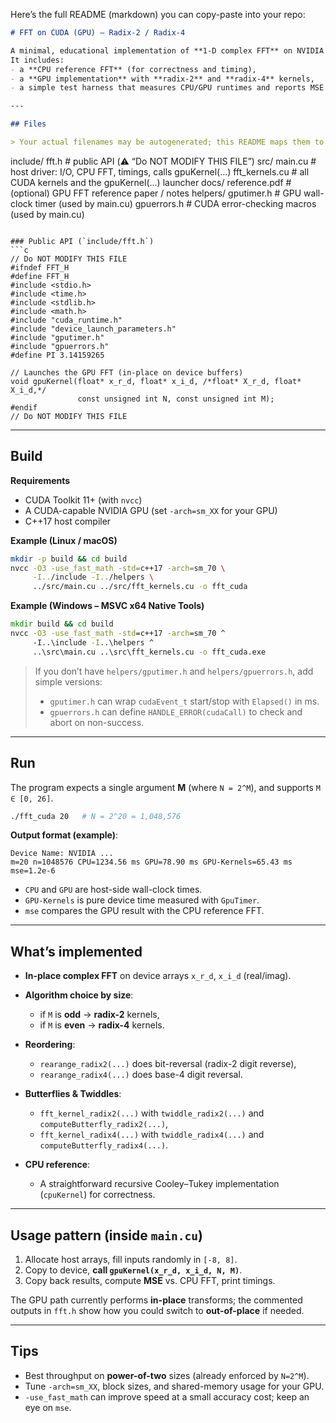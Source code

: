 Here’s the full README (markdown) you can copy-paste into your repo:

```markdown
# FFT on CUDA (GPU) — Radix-2 / Radix-4

A minimal, educational implementation of **1-D complex FFT** on NVIDIA GPUs using **CUDA**.  
It includes:
- a **CPU reference FFT** (for correctness and timing),
- a **GPU implementation** with **radix-2** and **radix-4** kernels,
- a simple test harness that measures CPU/GPU runtimes and reports MSE.

---

## Files

> Your actual filenames may be autogenerated; this README maps them to friendly names.

```

include/
fft.h                 # public API (⚠️ “Do NOT MODIFY THIS FILE”)
src/
main.cu               # host driver: I/O, CPU FFT, timings, calls gpuKernel(...)
fft\_kernels.cu        # all CUDA kernels and the gpuKernel(...) launcher
docs/
reference.pdf         # (optional) GPU FFT reference paper / notes
helpers/
gputimer.h            # GPU wall-clock timer (used by main.cu)
gpuerrors.h           # CUDA error-checking macros (used by main.cu)

````

### Public API (`include/fft.h`)
```c
// Do NOT MODIFY THIS FILE
#ifndef FFT_H
#define FFT_H
#include <stdio.h>
#include <time.h>
#include <stdlib.h>
#include <math.h>
#include "cuda_runtime.h"
#include "device_launch_parameters.h"
#include "gputimer.h"
#include "gpuerrors.h"
#define PI 3.14159265

// Launches the GPU FFT (in-place on device buffers)
void gpuKernel(float* x_r_d, float* x_i_d, /*float* X_r_d, float* X_i_d,*/ 
               const unsigned int N, const unsigned int M);
#endif
// Do NOT MODIFY THIS FILE
````

---

## Build

**Requirements**

* CUDA Toolkit 11+ (with `nvcc`)
* A CUDA-capable NVIDIA GPU (set `-arch=sm_XX` for your GPU)
* C++17 host compiler

**Example (Linux / macOS)**

```bash
mkdir -p build && cd build
nvcc -O3 -use_fast_math -std=c++17 -arch=sm_70 \
     -I../include -I../helpers \
     ../src/main.cu ../src/fft_kernels.cu -o fft_cuda
```

**Example (Windows – MSVC x64 Native Tools)**

```bat
mkdir build && cd build
nvcc -O3 -use_fast_math -std=c++17 -arch=sm_70 ^
     -I..\include -I..\helpers ^
     ..\src\main.cu ..\src\fft_kernels.cu -o fft_cuda.exe
```

> If you don’t have `helpers/gputimer.h` and `helpers/gpuerrors.h`, add simple versions:
>
> * `gputimer.h` can wrap `cudaEvent_t` start/stop with `Elapsed()` in ms.
> * `gpuerrors.h` can define `HANDLE_ERROR(cudaCall)` to check and abort on non-success.

---

## Run

The program expects a single argument **M** (where `N = 2^M`), and supports `M ∈ [0, 26]`.

```bash
./fft_cuda 20   # N = 2^20 = 1,048,576
```

**Output format (example)**:

```
Device Name: NVIDIA ...
m=20 n=1048576 CPU=1234.56 ms GPU=78.90 ms GPU-Kernels=65.43 ms mse=1.2e-6
```

* `CPU` and `GPU` are host-side wall-clock times.
* `GPU-Kernels` is pure device time measured with `GpuTimer`.
* `mse` compares the GPU result with the CPU reference FFT.

---

## What’s implemented

* **In-place complex FFT** on device arrays `x_r_d`, `x_i_d` (real/imag).
* **Algorithm choice by size**:

  * if `M` is **odd** → **radix-2** kernels,
  * if `M` is **even** → **radix-4** kernels.
* **Reordering**:

  * `rearange_radix2(...)` does bit-reversal (radix-2 digit reverse),
  * `rearange_radix4(...)` does base-4 digit reversal.
* **Butterflies & Twiddles**:

  * `fft_kernel_radix2(...)` with `twiddle_radix2(...)` and `computeButterfly_radix2(...)`,
  * `fft_kernel_radix4(...)` with `twiddle_radix4(...)` and `computeButterfly_radix4(...)`.
* **CPU reference**:

  * A straightforward recursive Cooley–Tukey implementation (`cpuKernel`) for correctness.

---

## Usage pattern (inside `main.cu`)

1. Allocate host arrays, fill inputs randomly in `[-8, 8]`.
2. Copy to device, **call `gpuKernel(x_r_d, x_i_d, N, M)`**.
3. Copy back results, compute **MSE** vs. CPU FFT, print timings.

The GPU path currently performs **in-place** transforms; the commented outputs in `fft.h` show how you could switch to **out-of-place** if needed.

---

## Tips

* Best throughput on **power-of-two** sizes (already enforced by `N=2^M`).
* Tune `-arch=sm_XX`, block sizes, and shared-memory usage for your GPU.
* `-use_fast_math` can improve speed at a small accuracy cost; keep an eye on `mse`.


```
```
